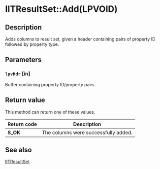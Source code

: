 # IITResultSet::Add(LPVOID)

## Description

Adds columns to result set, given a header containing pairs of property ID followed by property type.

## Parameters

### `lpvHdr` [in]

Buffer containing property ID/property pairs.

## Return value

This method can return one of these values.

| Return code | Description |
| --- | --- |
| **S_OK** | The columns were successfully added. |

## See also

[IITResultSet](https://learn.microsoft.com/previous-versions/windows/desktop/api/infotech/nn-infotech-iitresultset)